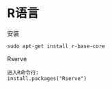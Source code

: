 # R语言

安装

```
sudo apt-get install r-base-core
```

Rserve

```
进入R命令行:
install.packages("Rserve")


```



